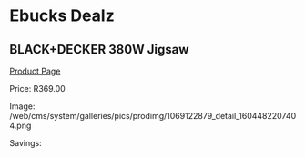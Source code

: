 
# Ebucks Dealz
## BLACK+DECKER 380W Jigsaw
[Product Page](https://www.ebucks.com/web/shop/productSelected.do?prodId=1069122879&catId=1235224419)

Price: R369.00

Image: /web/cms/system/galleries/pics/prodimg/1069122879_detail_1604482207404.png

Savings: 


	